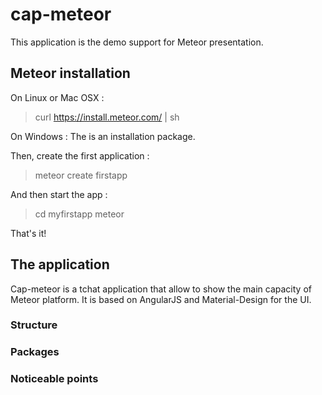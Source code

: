 # cap-meteor

This application is the demo support for Meteor presentation.

## Meteor installation

On Linux or Mac OSX :

> curl https://install.meteor.com/ | sh

On Windows : The is an installation package.

Then, create the first application :

> meteor create firstapp

And then start the app :

> cd myfirstapp
> meteor

That's it!

## The application

Cap-meteor is a tchat application that allow to show the main capacity of Meteor platform.
It is based on AngularJS and Material-Design for the UI.

### Structure



### Packages

### Noticeable points
